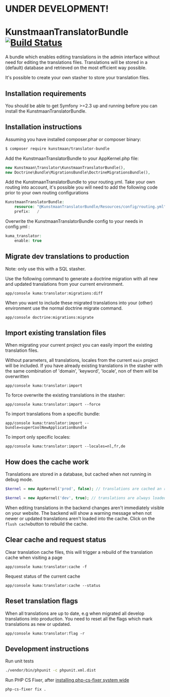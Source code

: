 # UNDER DEVELOPMENT!

# KunstmaanTranslatorBundle [![Build Status](https://travis-ci.org/Kunstmaan/KunstmaanTranslatorBundle.png?branch=develop)](http://travis-ci.org/Kunstmaan/KunstmaanTranslatorBundle)

A bundle which enables editing translations in the admin interface without need for editing the translations files.
Translations will be stored in a (default) database and retrieved on the most efficient way possible.

It's possible to create your own stasher to store your translation files.

Installation requirements
-------------------------
You should be able to get Symfony >=2.3 up and running before you can install the KunstmaanTranslatorBundle.

Installation instructions
-------------------------
Assuming you have installed composer.phar or composer binary:

``` bash
$ composer require kunstmaan/translator-bundle
```

Add the KunstmaanTranslatorBundle to your AppKernel.php file:

```PHP
new Kunstmaan\Translator\KunstmaanTranslatorBundle(),
new Doctrine\Bundle\MigrationsBundle\DoctrineMigrationsBundle(),
```

Add the KunstmaanTranslatorBundle to your routing.yml. Take your own routing into account, it's possible you will need to add the following code prior to your own routing configurations

```PHP
KunstmaanTranslatorBundle:
    resource: "@KunstmaanTranslatorBundle/Resources/config/routing.yml"
    prefix:   /
```

Overwrite the KunstmaanTranslatorBundle config to your needs in config.yml :

```PHP
kuma_translator:
    enable: true
```

Migrate dev translations to production
------------------------------------------

Note: only use this with a SQL stasher.

Use the following command to generate a doctrine migration with all new and updated translations from your current environment.
```
app/console kuma:translator:migrations:diff
```

When you want to include these migrated translations into your (other) environment use the normal doctrine migrate command.

```
app/console doctrine:migrations:migrate
```

Import existing translation files
-------------------------------------
When migrating your current project you can easily import the existing translation files.

Without parameters, all translations, locales from the current `main` project will be included.
If you have already existing translations in the stasher with the same combination of 'domain', 'keyword', 'locale', non of them will be overwritten

```
app/console kuma:translator:import
```

To force overwrite the existing translations in the stasher:

```
app/console kuma:translator:import --force
```

To import translations from a specific bundle:
```
app/console kuma:translator:import --bundle=superCoolNewApplicationBundle
```

To import only specific locales:
```
app/console kuma:translator:import --locales=nl,fr,de
```

How does the cache work
-------------------------------------

Translations are stored in a database, but cached when not running in debug mode.

```php
$kernel = new AppKernel('prod', false); // translations are cached an read from this cache
```

```php
$kernel = new AppKernel('dev', true); // translations are always loaded from the stash (slower, more queries)
```

When editing translations in the backend changes aren't immediately visible on your website.
The backend will show a warning message when not newer or updated translations aren't loaded into the cache.
Click on the `flush cache`button to rebuild the cache.

Clear cache and request status
-------------------------------------

Clear translation cache files, this will trigger a rebuild of the translation cache when visiting a page
```
app/console kuma:translator:cache -f
```

Request status of the current cache
```
app/console kuma:translator:cache --status
```

Reset translation flags
-------------------------------------
When all translations are up to date, e.g when migrated all develop translations into production. You need to reset all the flags which mark translations as new or updated.

```
app/console kuma:translator:flag -r
```

Development instructions
-------------------------

Run unit tests

```bash
./vendor/bin/phpunit -c phpunit.xml.dist
```

Run PHP CS Fixer, after [installing php-cs-fixer system wide](https://github.com/fabpot/PHP-CS-Fixer#globally-manual)

```bash
php-cs-fixer fix .
```
